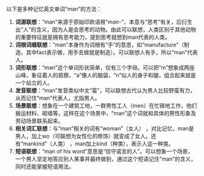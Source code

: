 以下是多种记忆英文单词“man”的方法：
1. **词源联想**：“man”来源于原始印欧语根“*man-*”，本意与“思考”有关，后衍生出“人”的含义，因为人是会思考的动物。由此可以联想，人类区别于其他动物的重要特征就是拥有思考能力，提到思考就想到man代表的人类。
2. **词根词缀联想**：“man”本身作为词根有“手”的意思，如“manufacture”（制造，其中fact表示做，用手去做就是制造）。可以联想人有手，所以“man”代表人。
3. **词形联想**：“man”这个单词形状简单，仅有三个字母。可以把“m”想象成两座山峰，象征着人的肩膀，“a”像人的脑袋，“n”似人的身子和腿，组合起来就是一个站立的人。
4. **发音联想**：“man”发音类似中文“蛮”，可以联想古代认为男人比较野蛮有力，从而记住“man”代表人，尤指男人。
5. **场景联想**：想象在一个建筑工地，一群男性工人（men）在忙碌地工作，他们搬运材料、砌墙等，这样在这个场景中，“man”这个词就和具体的男性形象及劳动场景联系起来。
6. **相关词汇联想**：与“man”相关的词有“woman”（女人） ，对比记忆，man是男人，加上wo（可联想为女性化的修饰）就变成了女人。还有“mankind”（人类） ，man加上kind（种类），表示人这一种类。
7. **短语联想**：“man of his word”意思是“信守诺言的人”。可以想象一个场景，一个男人坚定地答应别人某事并最终做到，通过这个短语记住“man”的含义，同时还能掌握短语用法。 